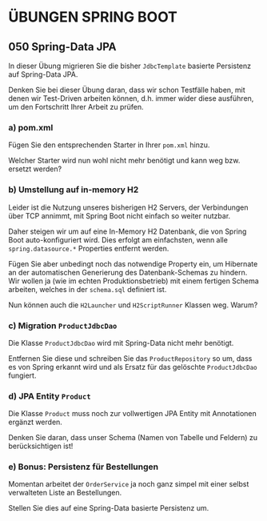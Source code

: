 # ÜBUNGEN SPRING BOOT

## 050 Spring-Data JPA

In dieser Übung migrieren Sie die bisher `JdbcTemplate` basierte Persistenz
auf Spring-Data JPA.

Denken Sie bei dieser Übung daran, dass wir schon Testfälle haben, mit denen wir
Test-Driven arbeiten können, d.h. immer wider diese ausführen, um den Fortschritt Ihrer
Arbeit zu prüfen.

### a) pom.xml

Fügen Sie den entsprechenden Starter in Ihrer `pom.xml` hinzu.

Welcher Starter wird nun wohl nicht mehr benötigt und kann weg bzw. ersetzt werden?

### b) Umstellung auf in-memory H2

Leider ist die Nutzung unseres bisherigen H2 Servers, der Verbindungen über TCP
annimmt, mit Spring Boot nicht einfach so weiter nutzbar.

Daher steigen wir um auf eine In-Memory H2 Datenbank, die von Spring Boot
auto-konfiguriert wird. Dies erfolgt am einfachsten, wenn alle `spring.datasource.*`
Properties entfernt werden.

Fügen Sie aber unbedingt noch das notwendige Property ein, um Hibernate an der automatischen
Generierung des Datenbank-Schemas zu hindern. Wir wollen ja (wie im echten
Produktionsbetrieb) mit einem fertigen Schema arbeiten, welches in der `schema.sql`
definiert ist.

Nun können auch die `H2Launcher` und `H2ScriptRunner` Klassen weg. Warum?

### c) Migration `ProductJdbcDao`

Die Klasse `ProductJdbcDao` wird mit Spring-Data nicht mehr benötigt.

Entfernen Sie diese und schreiben Sie das `ProductRepository` so um, dass es von Spring erkannt wird
und als Ersatz für das gelöschte `ProductJdbcDao` fungiert.

### d) JPA Entity `Product`

Die Klasse `Product` muss noch zur vollwertigen JPA Entity mit Annotationen ergänzt werden.

Denken Sie daran, dass unser Schema (Namen von Tabelle und Feldern) zu berücksichtigen ist!

### e) Bonus: Persistenz für Bestellungen

Momentan arbeitet der `OrderService` ja noch ganz simpel mit einer selbst verwalteten Liste an Bestellungen.

Stellen Sie dies auf eine Spring-Data basierte Persistenz um.